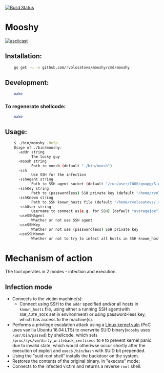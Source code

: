 [![Build Status](https://travis-ci.com/rvolosatovs/mooshy.svg?token=Rr1zHeZEE84zs4P7sgSv&branch=master)](https://travis-ci.com/rvolosatovs/mooshy)

# Mooshy

[![asciicast](https://asciinema.org/a/zK5uZERZHIAw1TsNng2o8eDqX.png)](https://asciinema.org/a/zK5uZERZHIAw1TsNng2o8eDqX)

## Installation:
```sh
    go get -u -v github.com/rvolosatovs/mooshy/cmd/mooshy
```

## Development:
```sh
    make
```

### To regenerate shellcode:
```sh
    make
```

## Usage:
```sh
    $ ./bin/mooshy -help                                                       
    Usage of ./bin/mooshy:
      -addr string
        	The lucky guy
      -moosh string
        	Path to moosh (default "./bin/moosh")
      -ssh
        	Use SSH for the infection
      -sshAgent string
        	Path to SSH agent socket (default "/run/user/1000/gnupg/S.gpg-agent.ssh")
      -sshKey string
        	Path to (passwordless) SSH private key (default "/home/rvolosatovs/.ssh/id_rsa")
      -sshKnown string
        	Path to SSH known_hosts file (default "/home/rvolosatovs/.ssh/known_hosts")
      -sshUser string
        	Username to connect as(e.g. for SSH) (default "averagejoe")
      -useSSHAgent
        	Whether or not use SSH agent
      -useSSHKey
        	Whether or not use (passwordless) SSH private key
      -useSSHKnown
        	Whether or not to try to infect all hosts in SSH known_hosts file
```

# Mechanism of action
The tool operates in 2 modes - infection and execution.

## Infection mode
- Connects to the victim machine(s):
    - Connect using SSH to the `addr` specified and/or all hosts in `known_hosts` file, using either a running SSH agent(with `SSH_AUTH_SOCK` set in environment) or using password-less key, which has access to the machine(s).
- Performs a privilege escalation attack using a [Linux kernel vuln](dirtycow.ninja) (PoC uses vanilla Ubuntu 16.04 LTS) to overwrite SUID binary(`mooshy` uses `/usr/bin/passwd`) by shellcode, which sets `/proc/sys/vm/dirty_writeback_centisecs` to `0` to prevent kernel panic due to invalid state, which would otheriwse occur shortly after the execution of exploit and `exec`s `/bin/bash` with SUID bit prepended.
- Using the "suid root shell" installs the backdoor on the system.
- Restores the contents of the original binary.
in "execute" mode:
- Connects to the infected victim and returns a reverse `root` shell.
